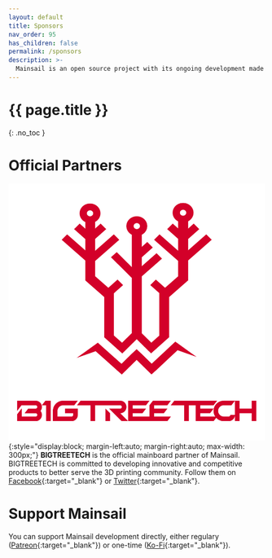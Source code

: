 ```yaml
---
layout: default
title: Sponsors
nav_order: 95
has_children: false
permalink: /sponsors
description: >-
  Mainsail is an open source project with its ongoing development made possible entirely by the support of these awesome Sponsors
---
```


# {{ page.title }}
{: .no_toc }
<!-- {{ page.description }} -->

# Official Partners

![Logo Bigtreetech](assets/img/logo-bigtreetech.png){:style="display:block; margin-left:auto; margin-right:auto; max-width: 300px;"}
**BIGTREETECH** is the official mainboard partner of Mainsail. BIGTREETECH is committed to developing innovative and competitive products to better serve the 3D printing community.
Follow them on [Facebook](https://www.facebook.com/BIGTREETECH){:target="_blank"} or [Twitter](https://twitter.com/BigTreeTech){:target="_blank"}.

# Support Mainsail
You can support Mainsail development directly, either regulary ([Patreon](https://patreon.com/meteyou){:target="_blank"}) or one-time ([Ko-Fi](https://ko-fi.com/mainsail){:target="_blank"}).
